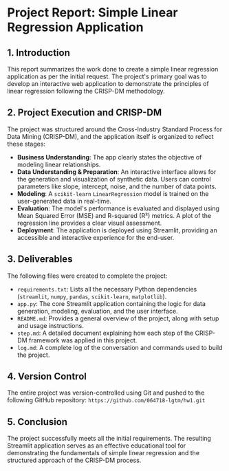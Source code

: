 # Project Report: Simple Linear Regression Application

## 1. Introduction

This report summarizes the work done to create a simple linear regression application as per the initial request. The project's primary goal was to develop an interactive web application to demonstrate the principles of linear regression following the CRISP-DM methodology.

## 2. Project Execution and CRISP-DM

The project was structured around the Cross-Industry Standard Process for Data Mining (CRISP-DM), and the application itself is organized to reflect these stages:

-   **Business Understanding**: The app clearly states the objective of modeling linear relationships.
-   **Data Understanding & Preparation**: An interactive interface allows for the generation and visualization of synthetic data. Users can control parameters like slope, intercept, noise, and the number of data points.
-   **Modeling**: A `scikit-learn` `LinearRegression` model is trained on the user-generated data in real-time.
-   **Evaluation**: The model's performance is evaluated and displayed using Mean Squared Error (MSE) and R-squared (R²) metrics. A plot of the regression line provides a clear visual assessment.
-   **Deployment**: The application is deployed using Streamlit, providing an accessible and interactive experience for the end-user.

## 3. Deliverables

The following files were created to complete the project:

-   `requirements.txt`: Lists all the necessary Python dependencies (`streamlit`, `numpy`, `pandas`, `scikit-learn`, `matplotlib`).
-   `app.py`: The core Streamlit application containing the logic for data generation, modeling, evaluation, and the user interface.
-   `README.md`: Provides a general overview of the project, along with setup and usage instructions.
-   `step.md`: A detailed document explaining how each step of the CRISP-DM framework was applied in this project.
-   `log.md`: A complete log of the conversation and commands used to build the project.

## 4. Version Control

The entire project was version-controlled using Git and pushed to the following GitHub repository:
`https://github.com/064718-lgtm/hw1.git`

## 5. Conclusion

The project successfully meets all the initial requirements. The resulting Streamlit application serves as an effective educational tool for demonstrating the fundamentals of simple linear regression and the structured approach of the CRISP-DM process.
